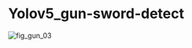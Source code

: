 # Yolov5_gun-sword-detect
![fig_gun_03](http://test-123-imagebed.oss-cn-beijing.aliyuncs.com/img/fig_gun_03.jpg)

